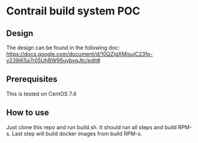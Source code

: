 # Contrail build system POC

## Design

The design can be found in the following doc:
https://docs.google.com/document/d/10QZigXMjsujC23fp-y239iK5a7r05UhBW95uybvqJtc/edit#

## Prerequisites

This is tested on CentOS 7.4

## How to use

Just clone this repo and run build.sh.
It should run all steps and build RPM-s.
Last step will build docker images from build RPM-s.
